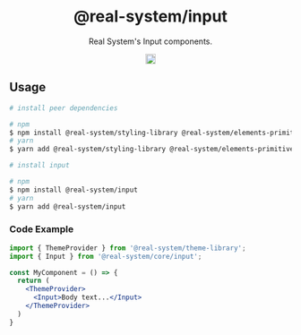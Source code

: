 <h1 align="center">@real-system/input</h1>
<p align="center">Real System's Input components.</p>
<p align="center">
<a href="https://www.npmjs.com/package/@real-system/input"><img src="https://badgen.net/npm/v/@real-system/input?label=&icon=npm&color=blue" alt="npm version" height="18"/></a>
</p>

## Usage

```bash
# install peer dependencies

# npm
$ npm install @real-system/styling-library @real-system/elements-primitive @real-system/utils-library react react-dom
# yarn
$ yarn add @real-system/styling-library @real-system/elements-primitive @real-system/utils-library react react-dom

# install input

# npm
$ npm install @real-system/input
# yarn
$ yarn add @real-system/input
```

### Code Example

```jsx
import { ThemeProvider } from '@real-system/theme-library';
import { Input } from '@real-system/core/input';

const MyComponent = () => {
  return (
    <ThemeProvider>
      <Input>Body text...</Input>
    </ThemeProvider>
  )
}

```
